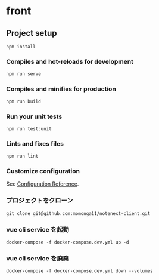 # front

## Project setup
```
npm install
```

### Compiles and hot-reloads for development
```
npm run serve
```

### Compiles and minifies for production
```
npm run build
```

### Run your unit tests
```
npm run test:unit
```

### Lints and fixes files
```
npm run lint
```

### Customize configuration
See [Configuration Reference](https://cli.vuejs.org/config/).

### プロジェクトをクローン
```
git clone git@github.com:momonga11/notenext-client.git
```

### vue cli service を起動
```
docker-compose -f docker-compose.dev.yml up -d
```

### vue cli service を廃棄
```
docker-compose -f docker-compose.dev.yml down --volumes
```
